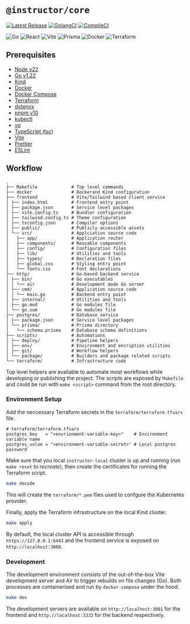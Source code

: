 # `@instructor/core`

[![Latest Release](https://img.shields.io/badge/Release-1.1.39-blue)](https://github.com/matyasjay/instructor/releases/latest)
[![GolangCI](https://github.com/matyasjay/instructor/actions/workflows/golangcli-lint.yml/badge.svg?branch=main)](https://github.com/matyasjay/instructor/actions/workflows/golangcli-lint.yml)
[![CompileCI](https://github.com/matyasjay/instructor/actions/workflows/tests.yml/badge.svg?branch=main)](https://github.com/matyasjay/instructor/actions/workflows/tests.yml)

![Go](https://img.shields.io/badge/Backend-Go-00ADD8?logo=go)
![React](https://img.shields.io/badge/Frontend-React-61DAFB?logo=react)
![Vite](https://img.shields.io/badge/Bundler-Vite-646CFF?logo=vite)
![Prisma](https://img.shields.io/badge/ORM-Prisma-2D3748?logo=prisma)
![Docker](https://img.shields.io/badge/Containerized-Docker-2496ED?logo=docker)
![Terraform](https://img.shields.io/badge/IaC-Terraform-844FBA?logo=terraform)

## Prerequisites

- [Node v22](https://nodejs.org/en/download)
- [Go v1.22](https://go.dev/learn)
- [Kind](https://kind.sigs.k8s.io)
- [Docker](https://www.docker.com)
- [Docker Compose](https://docs.docker.com/compose/install)
- [Terraform](https://developer.hashicorp.com/terraform/install)
- [dotenvx](https://dotenvx.com/docs/install#npm)
- [pnpm v10](https://pnpm.io/installation)
- [kubectl](https://kubernetes.io/docs/reference/kubectl)
- [yq](https://github.com/mikefarah/yq)
- [TypeScript (tsc)](https://www.typescriptlang.org/download/)
- [Vite](https://vite.dev/guide/cli.html)
- [Prettier](https://prettier.io/docs/)
- [ESLint](https://eslint.org/docs/latest/use/getting-started)

## Workflow

```
.
├── Makefile             # Top level commands
├── docker               # Dockerand Kind configuration
├── frontend             # Vite/Tailwind based client service
│ ├── index.html         # Frontend entry point
│ ├── package.json       # Service level packages
│ ├── vite.config.ts     # Bundler configuration
│ ├── tailwind.config.ts # Theme configuration
│ ├── tsconfig.json      # Compiler options
│ ├── public/            # Publicly accessible assets
│ └── src/               # Applciation source code
│   ├── app/             # Application router
│   ├── components/      # Reusable components
│   ├── config/          # Configuration files
│   ├── lib/             # Utilities and tools
│   ├── types/           # Declaration files
│   ├── global.css       # Styling entry point
│   └── fonts.css        # Font declarations
├── http/                # Go-based backend service
│ ├── bin/               # Go executables
│ │ └── air              # Development mode Go server
│ ├── cmd/               # Application source code
│ │ └── main.go          # Backend entry point
│ ├── internal/          # Utilities and tools
│ ├── go.mod             # Go modules file
│ └── go.sum             # Go modules file
├── postgres/            # Database service
│ ├── package.json       # Service level packages
│ └── prisma/            # Prisma directory
│   └── schema.prisma    # Database schema definitions
├── scripts/             # Automations
│ ├── deploy/            # Pipeline helpers
│ ├── env/               # Environment and encription utilities
│ ├── git/               # Workflow helpers
│ └── package/           # Builders and package related scripts
└── terraform/           # Infrastructure code
```

Top level helpers are available to automate most workflows while developing or publishing the project. The scripts are exposed by `Makefile` and could be run with `make <script>` command from the root directory.

### Environment Setup

Add the neccessary Terraform secrets in the `terraform/terraform.tfvars` file.

```hcl
# terraform/terraform.tfvars
postgres_key   = "<envrionment-variable-key>"    # Environment variable name
postgres_value = "<environment-variable-secret>" # Local postgres password
```

Make sure that you local `instructor-local` cluster is up and running (_run_ `make reset` _to recreate_), then create the certificates for running the Terraform script.

```sh
make decode
```

This will create the `terraform/*.pem` files used to confgure the Kubernetes provider.

Finally, apply the Terraform infrastructure on the local Kind cluster.

```sh
make apply
```

By default, the local cluster API is accessible through `https://127.0.0.1:6443` and the frontend service is exposed on `http://localhost:3000`.

### Development

The development environment consists of the out-of-the-box Vite development server and Air to trigger rebuilds on file changes (Go). Both processes are containerised and run by `docker-compose` under the hood.

```sh
make dev
```

The development servers are available on `http://localhost:3001` for the frontend and `http://localhost:3333` for the backend respectively.
